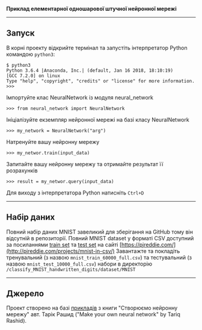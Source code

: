 **Приклад елементарної одношарової штучної нейронної мережі**


---

## Запуск

В корні проекту відкрийте термінал та запустіть інтерпретатор Python командою `python3`:
```
$ python3
Python 3.6.4 |Anaconda, Inc.| (default, Jan 16 2018, 18:10:19) 
[GCC 7.2.0] on linux
Type "help", "copyright", "credits" or "license" for more information.
>>> 
```

Імпортуйте клас NeuralNetwork із модуля neural_network
```
>>> from neural_network import NeuralNetwork
```


Ініціалізуйте екземпляр нейронної мережі на базі класу NeuralNetwork
```
>>> my_network = NeuralNetwork("arg")
```


Натренуйте вашу нейронну мережу
```
>>> my_networ.train(input_data)
```


Запитайте вашу нейронну мережу та отримайте результат її розрахунків
```
>>> result = my_networ.query(input_data)
```

Для виходу з інтерпретатора Python натисніть `Ctrl+D`

---

## Набір даних

Повний набір даних MNIST завеликий для зберігання на GitHub тому він відсутній в репозиторії. 
Повний MNIST dataset у форматі CSV доступний за посиланнями 
[train set](https://pjreddie.com/media/files/mnist_train.csv) тa 
[test set](https://pjreddie.com/media/files/mnist_test.csv) 
на сайті [https://pjreddie.com/](http://pjreddie.com/projects/mnist-in-csv/)
Завантажте та покладіть тренувальний (з назвою `mnist_train_60000_full.csv`) 
та тестувальний (з назвою `mnist_test_10000_full.csv`) набори 
в директорію `/classify_MNIST_handwritten_digits/dataset/MNIST`

---

## Джерело

Проект створено на базі [прикладів](https://github.com/makeyourownneuralnetwork/makeyourownneuralnetwork) з книги "Створюємо нейронну мережу" авт. Тарік Рашид  ("Make your own neural network" by Tariq Rashid).
